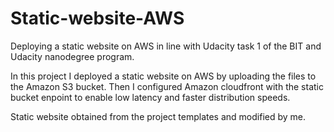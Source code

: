 # Static-website-AWS
Deploying a static website on AWS in line with Udacity task 1 of the BIT and Udacity nanodegree program.

In this project I deployed a static website on AWS by uploading the files to the Amazon S3 bucket.
Then I configured Amazon cloudfront with the static bucket enpoint to enable low latency and faster distribution speeds.

Static website obtained from the project templates and modified by me.


